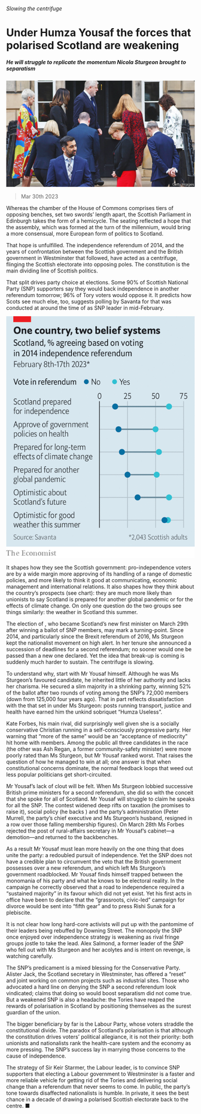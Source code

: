 ###### Slowing the centrifuge

# Under Humza Yousaf the forces that polarised Scotland are weakening 

##### He will struggle to replicate the momentum Nicola Sturgeon brought to separatism 

![image](images/20230401_BRP004.jpg) 

> Mar 30th 2023 

Whereas the chamber of the House of Commons comprises tiers of opposing benches, set two swords’ length apart, the Scottish Parliament in Edinburgh takes the form of a hemicycle. The seating reflected a hope that the assembly, which was formed at the turn of the millennium, would bring a more consensual, more European form of politics to Scotland. 

That hope is unfulfilled. The independence referendum of 2014, and the years of confrontation between the Scottish government and the British government in Westminster that followed, have acted as a centrifuge, flinging the Scottish electorate into opposing poles. The constitution is the main dividing line of Scottish politics. 

That split drives party choice at elections. Some 90% of Scottish National Party (SNP) supporters say they would back independence in another referendum tomorrow; 96% of Tory voters would oppose it. It predicts how Scots see much else, too, suggests polling by Savanta for  that was conducted at around the time of  as SNP leader in mid-February. 

![image](images/20230401_BRC547.png) 


It shapes how they see the Scottish government: pro-independence voters are by a wide margin more approving of its handling of a range of domestic policies, and more likely to think it good at communicating, economic management and international relations. It also shapes how they think about the country’s prospects (see chart): they are much more likely than unionists to say Scotland is prepared for another global pandemic or for the effects of climate change. On only one question do the two groups see things similarly: the weather in Scotland this summer. 

The election of , who became Scotland’s new first minister on March 29th after winning a ballot of SNP members, may mark a turning-point. Since 2014, and particularly since the Brexit referendum of 2016, Ms Sturgeon kept the nationalist movement on high alert. In her tenure she announced a succession of deadlines for a second referendum; no sooner would one be passed than a new one declared. Yet the idea that break-up is coming is suddenly much harder to sustain. The centrifuge is slowing.

To understand why, start with Mr Yousaf himself. Although he was Ms Sturgeon’s favoured candidate, he inherited little of her authority and lacks her charisma. He secured a slim majority in a shrinking party, winning 52% of the ballot after two rounds of voting among the SNP’s 72,000 members (down from 125,000 four years ago). That in part reflects dissatisfaction with the  that set in under Ms Sturgeon: posts running transport, justice and health have earned him the unkind sobriquet “Humza Useless”. 

Kate Forbes, his main rival, did surprisingly well given she is a socially conservative Christian running in a self-consciously progressive party. Her warning that “more of the same” would be an “acceptance of mediocrity” hit home with members. Among the public all three candidates in the race (the other was Ash Regan, a former community-safety minister) were more poorly rated than Ms Sturgeon, but Mr Yousaf ranked worst. That raises the question of how he managed to win at all; one answer is that when constitutional concerns dominate, the normal feedback loops that weed out less popular politicians get short-circuited.

Mr Yousaf’s lack of clout will be felt. When Ms Sturgeon lobbied successive British prime ministers for a second referendum, she did so with the conceit that she spoke for all of Scotland. Mr Yousaf will struggle to claim he speaks for all the SNP. The contest widened deep rifts on taxation (he promises to raise it), social policy (he backs ) and the party’s administration (Peter Murrell, the party’s chief executive and Ms Sturgeon’s husband, resigned in a row over those falling membership figures). On March 28th Ms Forbes rejected the post of rural-affairs secretary in Mr Yousaf’s cabinet—a demotion—and returned to the backbenches. 

As a result Mr Yousaf must lean more heavily on the one thing that does unite the party: a redoubled pursuit of independence. Yet the SNP does not have a credible plan to circumvent the veto that the British government possesses over a new referendum, and which left Ms Sturgeon’s government roadblocked. Mr Yousaf finds himself trapped between the monomania of his party and what he knows to be electoral reality. In the campaign he correctly observed that a road to independence required a “sustained majority” in its favour which did not yet exist. Yet his first acts in office have been to declare that the “grassroots, civic-led” campaign for divorce would be sent into “fifth gear” and to press Rishi Sunak for a plebiscite. 

It is not clear how long hard-core activists will put up with the pantomime of their leaders being rebuffed by Downing Street. The monopoly the SNP once enjoyed over independence strategy is weakening as rival fringe groups jostle to take the lead. Alex Salmond, a former leader of the SNP who fell out with Ms Sturgeon and her acolytes and is intent on revenge, is watching carefully. 

The SNP’s predicament is a mixed blessing for the Conservative Party. Alister Jack, the Scotland secretary in Westminster, has offered a “reset” and joint working on common projects such as industrial sites. Those who advocated a hard line on denying the SNP a second referendum look vindicated; claims that doing so would boost separatism did not come true. But a weakened SNP is also a headache: the Tories have reaped the rewards of polarisation in Scotland by positioning themselves as the surest guardian of the union. 

The bigger beneficiary by far is the Labour Party, whose voters straddle the constitutional divide. The paradox of Scotland’s polarisation is that although the constitution drives voters’ political allegiance, it is not their priority: both unionists and nationalists rank the health-care system and the economy as more pressing. The SNP’s success lay in marrying those concerns to the cause of independence. 

The strategy of Sir Keir Starmer, the Labour leader, is to convince SNP supporters that electing a Labour government to Westminster is a faster and more reliable vehicle for getting rid of the Tories and delivering social change than a referendum that never seems to come. In public, the party’s tone towards disaffected nationalists is humble. In private, it sees the best chance in a decade of drawing a polarised Scottish electorate back to the centre. ■


